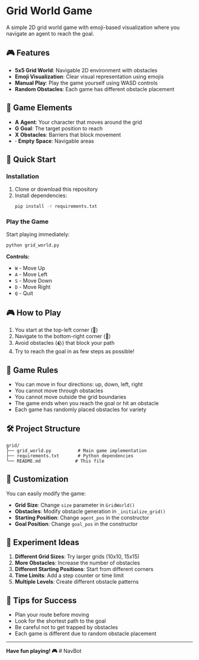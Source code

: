 # Grid World Game

A simple 2D grid world game with emoji-based visualization where you navigate an agent to reach the goal.

## 🎮 Features

- **5x5 Grid World**: Navigable 2D environment with obstacles
- **Emoji Visualization**: Clear visual representation using emojis
- **Manual Play**: Play the game yourself using WASD controls
- **Random Obstacles**: Each game has different obstacle placement

## 🎯 Game Elements

- **A** **Agent**: Your character that moves around the grid
- **G** **Goal**: The target position to reach
- **X** **Obstacles**: Barriers that block movement
- **·** **Empty Space**: Navigable areas

## 🚀 Quick Start

### Installation

1. Clone or download this repository
2. Install dependencies:
   ```bash
   pip install -r requirements.txt
   ```

### Play the Game

Start playing immediately:

```bash
python grid_world.py
```

**Controls:**
- `W` - Move Up
- `A` - Move Left  
- `S` - Move Down
- `D` - Move Right
- `Q` - Quit

## 🎮 How to Play

1. You start at the top-left corner (🤖)
2. Navigate to the bottom-right corner (🎯)
3. Avoid obstacles (🪨) that block your path
4. Try to reach the goal in as few steps as possible!

## 🎨 Game Rules

- You can move in four directions: up, down, left, right
- You cannot move through obstacles
- You cannot move outside the grid boundaries
- The game ends when you reach the goal or hit an obstacle
- Each game has randomly placed obstacles for variety

## 🛠️ Project Structure

```
grid/
├── grid_world.py          # Main game implementation
├── requirements.txt       # Python dependencies
└── README.md             # This file
```

## 🎨 Customization

You can easily modify the game:

- **Grid Size**: Change `size` parameter in `GridWorld()`
- **Obstacles**: Modify obstacle generation in `_initialize_grid()`
- **Starting Position**: Change `agent_pos` in the constructor
- **Goal Position**: Change `goal_pos` in the constructor

## 🔬 Experiment Ideas

1. **Different Grid Sizes**: Try larger grids (10x10, 15x15)
2. **More Obstacles**: Increase the number of obstacles
3. **Different Starting Positions**: Start from different corners
4. **Time Limits**: Add a step counter or time limit
5. **Multiple Levels**: Create different obstacle patterns

## 🎯 Tips for Success

- Plan your route before moving
- Look for the shortest path to the goal
- Be careful not to get trapped by obstacles
- Each game is different due to random obstacle placement

---

**Have fun playing! 🎮** # NavBot
